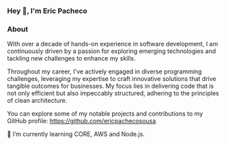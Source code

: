 ### Hey 👋, I'm Eric Pacheco
</a>
<h3>About</h3>
<p>
  
With over a decade of hands-on experience in software development, I am continuously driven by a passion for exploring emerging technologies and tackling new challenges to enhance my skills.

Throughout my career, I've actively engaged in diverse programming challenges, leveraging my expertise to craft innovative solutions that drive tangible outcomes for businesses. My focus lies in delivering code that is not only efficient but also impeccably structured, adhering to the principles of clean architecture.

You can explore some of my notable projects and contributions to my GitHub profile: https://github.com/ericpachecosousa

</p>

🌱 I’m currently learning CORE, AWS and Node.js.



